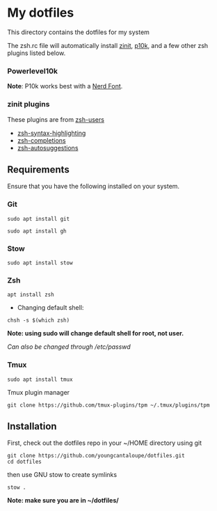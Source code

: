 # My dotfiles

This directory contains the dotfiles for my system

The zsh.rc file will automatically install [zinit](https://github.com/zdharma-continuum/zinit), [p10k](https://github.com/romkatv/powerlevel10k?tab=readme-ov-file#installation), and a few other zsh plugins listed below. 
### Powerlevel10k

**Note**: P10k works best with a [Nerd Font](https://www.nerdfonts.com/font-downloads).

### zinit plugins

These plugins are from [zsh-users](https://github.com/zsh-users)

- [zsh-syntax-highlighting](https://github.com/zsh-users/zsh-syntax-highlighting)
- [zsh-completions](https://github.com/zsh-users/zsh-completions)
- [zsh-autosuggestions](https://github.com/zsh-users/zsh-autosuggestions)

## Requirements

Ensure that you have the following installed on your system. 
### Git

```
sudo apt install git
```
```
sudo apt install gh
```

### Stow

```
sudo apt install stow
```

### Zsh

```
apt install zsh
```
- Changing default shell:
```
chsh -s $(which zsh)
```
**Note: using sudo will change default shell for root, not user.**

*Can also be changed through /etc/passwd*

### Tmux

```
sudo apt install tmux
```

Tmux plugin manager

```
git clone https://github.com/tmux-plugins/tpm ~/.tmux/plugins/tpm
```
## Installation

First, check out the dotfiles repo in your ~/HOME directory using git

```
git clone https://github.com/youngcantaloupe/dotfiles.git
cd dotfiles
```

then use GNU stow to create symlinks

```
stow .
```
**Note: make sure you are in ~/dotfiles/**
